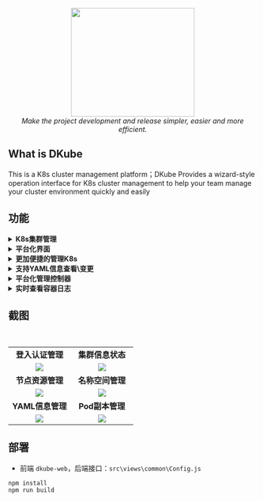 <div style="text-align: center"></div>
  <p align="center">
  <img src="https://user-images.githubusercontent.com/42825450/201523059-ed28e427-e1b6-443a-8326-100460e6dec9.jpg" width="250px" height="220px">
      <br>
      <i>Make the project development and release simpler, easier and more efficient.</i>
  </p>
</div>


## What is DKube
This is a K8s cluster management platform；DKube Provides a wizard-style operation interface for K8s cluster management to help your team manage your cluster environment quickly and easily

## 功能

<details>
  <summary><b> K8s集群管理</b></summary>
</details>

<details>
  <summary><b> 平台化界面</b></summary>
</details>

<details>
  <summary><b> 更加便捷的管理K8s</b></summary>
</details>

<details>
  <summary><b> 支持YAML信息查看\变更</b></summary>
</details>

<details>
  <summary><b> 平台化管理控制器</b></summary>
</details>

<details>
  <summary><b> 实时查看容器日志</b></summary>
</details>

## 截图
<br/>
<table>
    <tr>
      <td width="50%" align="center"><b>登入认证管理</b></td>
      <td width="50%" align="center"><b>集群信息状态</b></td>
    </tr>
    <tr>
        <td width="50%" align="center"><img src="https://user-images.githubusercontent.com/42825450/193593148-4d258b30-b972-4583-b359-32978a8a8637.jpg?raw=true"></td>
        <td width="50%" align="center"><img src="https://user-images.githubusercontent.com/42825450/193593170-3373dabd-8d5d-4a01-a59f-49851f11f433.jpg?raw=true"></td>
    </tr>
    <tr>
      <td width="50%" align="center"><b>节点资源管理</b></td>
      <td width="50%" align="center"><b>名称空间管理</b></td>
    </tr>
        <td width="50%" align="center"><img src="https://user-images.githubusercontent.com/42825450/193593569-daebc649-f6c4-45a2-88f6-2aa4860c3dea.jpg?raw=true"></td>
        <td width="50%" align="center"><img src="https://user-images.githubusercontent.com/42825450/193593579-e0539ab0-6b22-4060-b254-c6495fb87cbd.jpg?raw=true"></td>
    <tr>
    </tr>
    <tr>
      <td width="50%" align="center"><b>YAML信息管理</b></td>
      <td width="50%" align="center"><b>Pod副本管理</b></td>
    </tr>
        <td width="50%" align="center"><img src="https://user-images.githubusercontent.com/42825450/193593867-4a98bd0f-a910-4b90-92e3-6a3164d0c241.jpg?raw=true"></td>
        <td width="50%" align="center"><img src="https://user-images.githubusercontent.com/42825450/193593871-ee004cb8-42cb-427a-a0cc-fa1e15e7d466.jpg?raw=true"></td>
    <tr>
    </tr>
</table>


## 部署

- 前端 `dkube-web`，后端接口：`src\views\common\Config.js`
```shell
npm install
npm run build
```
